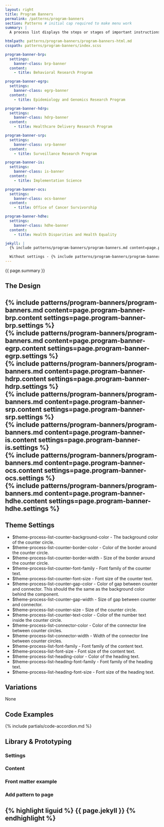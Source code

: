 ```yaml
---
layout: right
title: Program Banners
permalink: /patterns/program-banners
section: Patterns # initial cap required to make menu work
summary: |
  A process list displays the steps or stages of important instructions or processes. Please review the <a href="https://designsystem.digital.gov/components/process-list/">USWDS: Process List/a> for more information on how to use this component.

htmlpath: patterns/program-banners/program-banners-html.md
csspath: patterns/program-banners/index.scss

program-banner-brp:
  settings:
    banner-class: brp-banner
  content:
    - title: Behavioral Research Program

program-banner-egrp:
  settings:
    banner-class: egrp-banner
  content:
    - title: Epidemiology and Genomics Research Program

program-banner-hdrp:
  settings:
    banner-class: hdrp-banner
  content:
    - title: Healthcare Delivery Research Program

program-banner-srp:
  settings:
    banner-class: srp-banner
  content:
    - title: Surveillance Research Program

program-banner-is:
  settings:
    banner-class: is-banner
  content:
    - title: Implementation Science

program-banner-ocs:
  settings:
    banner-class: ocs-banner
  content:
    - title: Office of Cancer Survivorship

program-banner-hdhe:
  settings:
    banner-class: hdhe-banner
  content:
    - title: Health Disparities and Health Equality

jekyll: |
  {% include patterns/program-banners/program-banners.md content=page.program-banners.content settings=page.program-banners.settings %}

  Without settings - {% include patterns/program-banners/program-banners.md content=page.program-banners.content %}
---
```

{{ page.summary }}

## The Design
{% include patterns/program-banners/program-banners.md content=page.program-banner-brp.content settings=page.program-banner-brp.settings %}
<br>
{% include patterns/program-banners/program-banners.md content=page.program-banner-egrp.content settings=page.program-banner-egrp.settings %}
<br>
{% include patterns/program-banners/program-banners.md content=page.program-banner-hdrp.content settings=page.program-banner-hdrp.settings %}
<br>
{% include patterns/program-banners/program-banners.md content=page.program-banner-srp.content settings=page.program-banner-srp.settings %}
<br>
{% include patterns/program-banners/program-banners.md content=page.program-banner-is.content settings=page.program-banner-is.settings %}
<br>
{% include patterns/program-banners/program-banners.md content=page.program-banner-ocs.content settings=page.program-banner-ocs.settings %}
<br>
{% include patterns/program-banners/program-banners.md content=page.program-banner-hdhe.content settings=page.program-banner-hdhe.settings %}
---

## Theme Settings
- $theme-process-list-counter-background-color - The background color of the counter circle.
- $theme-process-list-counter-border-color - Color of the border around the counter circle.
- $theme-process-list-counter-border-width - Size of the border around the counter circle.
- $theme-process-list-counter-font-family - Font family of the counter text.
- $theme-process-list-counter-font-size - Font size of the counter text.
- $theme-process-list-counter-gap-color - Color of gap between counter and connector. This should the the same as the background color behind the component.
- $theme-process-list-counter-gap-width - Size of gap between counter and connector.
- $theme-process-list-counter-size - Size of the counter circle.
- $theme-process-list-counter-text-color - Color of the number text inside the counter circle.
- $theme-process-list-connector-color - Color of the connector line between counter circles.
- $theme-process-list-connector-width - Width of the connector line between counter circles.
- $theme-process-list-font-family - Font family of the content text.
- $theme-process-list-font-size - Font size of the content text.
- $theme-process-list-heading-color - Color of the heading text.
- $theme-process-list-heading-font-family - Font family of the heading text.
- $theme-process-list-heading-font-size - Font size of the heading text.

## Variations
None

## Code Examples
{% include partials/code-accordion.md %}

## Library & Prototyping


### Settings


### Content


### Front matter example


### Add pattern to page
{% highlight liguid %}
  {{ page.jekyll }}
{% endhighlight %}
---
